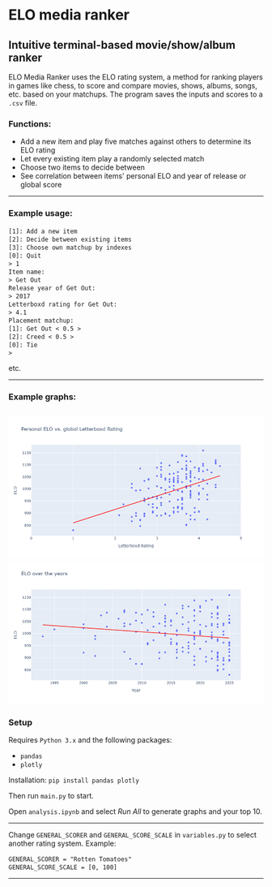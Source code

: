 # **ELO media ranker**
## **Intuitive terminal-based movie/show/album ranker**
ELO Media Ranker uses the ELO rating system, a method for ranking players in games like chess, to score and compare movies, shows, albums, songs, etc. based on your matchups. The program saves the inputs and scores to a `.csv` file.

### **Functions:**
- Add a new item and play five matches against others to determine its ELO rating
- Let every existing item play a randomly selected match
- Choose two items to decide between
- See correlation between items' personal ELO and year of release or global score
---
### **Example usage:**
```
[1]: Add a new item
[2]: Decide between existing items
[3]: Choose own matchup by indexes
[0]: Quit
> 1
Item name:
> Get Out
Release year of Get Out:
> 2017
Letterboxd rating for Get Out:
> 4.1
Placement matchup:
[1]: Get Out < 0.5 >
[2]: Creed < 0.5 >
[0]: Tie
> 
```
etc.

---
### **Example graphs:**

![ELO vs Letterboxd score](md_imgs/elo_lb.png)
![ELO vs years](md_imgs/elo_time.png)
---
### **Setup**
Requires `Python 3.x` and the following packages:
- `pandas`
- `plotly`

Installation: `pip install pandas plotly`

Then run `main.py` to start.

Open `analysis.ipynb` and select *Run All* to generate graphs and your top 10.


---
Change `GENERAL_SCORER` and `GENERAL_SCORE_SCALE` in `variables.py` to select another rating system. Example:
```
GENERAL_SCORER = "Rotten Tomatoes"
GENERAL_SCORE_SCALE = [0, 100]
```

---
